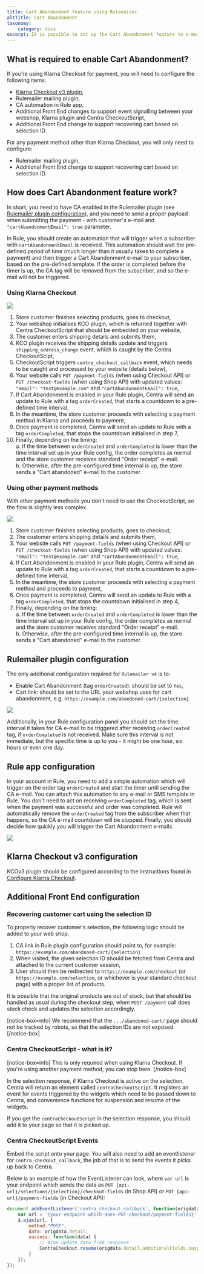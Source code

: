 ```yaml
---
title: Cart Abandonment feature using Rulemailer
altTitle: Cart Abandonment
taxonomy:
    category: docs
excerpt: It is possible to set up the Cart Abandonment feature to e-mail your customers reminders about their unfinished orders. Here's how you can configure it using Rulemailer plugin.
---
```


## What is required to enable Cart Abandonment?

If you're using Klarna Checkout for payment, you will need to configure the following items:
* [Klarna Checkout v3 plugin](/centra-sections/settings/plugins/klarnacheckoutv3),
* Rulemailer mailing plugin,
* CA automation in Rule app,
* Additional Front End changes to support event signalling between your webshop, Klarna plugin and Centra CheckoutScript,
* Additional Front End change to support recovering cart based on selection ID.

For any payment method other than Klarna Checkout, you will only need to configure:
* Rulemailer mailing plugin,
* Additional Front End change to support recovering cart based on selection ID.

## How does Cart Abandonment feature work?

In short, you need to have CA enabled in the Rulemailer plugin (see [Rulemailer plugin configuration](#rulemailer-plugin-configuration)), and you need to send a proper payload when submitting the payment - with customer's e-mail and `"cartAbandonmentEmail": true` parameter.

In Rule, you should create an automation that will trigger when a subscriber with `cartAbandonmentEmail` is received. This automation should wait the pre-defined period of time (much longer than it usually takes to complete a payment) and then trigger a Cart Abandonment e-mail to your subscriber, based on the pre-defined template. If the order is completed before the timer is up, the CA tag will be removed from the subscriber, and so the e-mail will not be triggered.

### Using Klarna Checkout

![](cart-abandonment-flow-klarna.png)

1. Store customer finishes selecting products, goes to checkout,
2. Your webshop initialises KCO plugin, which is returned together with Centra CheckoutScript that should be embedded on your website,
3. The customer enters shipping details and submits them,
4. KCO plugin receives the shipping details update and triggers `shipping_address_change` event, which is caught by the Centra CheckoutScipt,
5. CheckoutScript triggers `centra_checkout_callback` event, which needs to be caught and processed by your website (details below),
6. Your website calls `PUT /payment-fields` (when using Checkout API) or `PUT /checkout-fields` (when using Shop API) with updated values: `"email": "test@example.com"` and `"cartAbandonmentEmail": true`,
7. If Cart Abandonment is enabled in your Rule plugin, Centra will send an update to Rule with a tag `orderCreated`, that starts a countdown to a pre-defined time interval,
8. In the meantime, the store customer proceeds with selecting a payment method in Klarna and proceeds to payment,
9. Once payment is completed, Centra will send an update to Rule with a tag `orderCompleted`, that stops the countdown initialised in step 7,
10. Finally, depending on the timing:  
  a. If the time between `orderCreated` and `orderCompleted` is lower than the time interval set up in your Rule config, the order completes as normal and the store customer receives standard "Order receipt" e-mail.  
  b. Otherwise, after the pre-configured time internal is up, the store sends a "Cart abandoned" e-mail to the customer.

### Using other payment methods

With other payment methods you don't need to use the CheckoutScript, so the flow is slightly less complex.

![](cart-abandonment-flow-others.png)

1. Store customer finishes selecting products, goes to checkout,
2. The customer enters shipping details and submits them,
3. Your website calls `PUT /payment-fields` (when using Checkout API) or `PUT /checkout-fields` (when using Shop API) with updated values: `"email": "test@example.com"` and `"cartAbandonmentEmail": true`,
4. If Cart Abandonment is enabled in your Rule plugin, Centra will send an update to Rule with a tag `orderCreated`, that starts a countdown to a pre-defined time interval,
5. In the meantime, the store customer proceeds with selecting a payment method and proceeds to payment,
6. Once payment is completed, Centra will send an update to Rule with a tag `orderCompleted`, that stops the countdown initialised in step 4,
7. Finally, depending on the timing:  
  a. If the time between `orderCreated` and `orderCompleted` is lower than the time interval set up in your Rule config, the order completes as normal and the store customer receives standard "Order receipt" e-mail.  
  b. Otherwise, after the pre-configured time internal is up, the store sends a "Cart abandoned" e-mail to the customer.

## Rulemailer plugin configuration

The only additional configuration required for `Rulemailer v4` is to:
* Enable Cart Abandonment (tag `orderCreated`): should be set to `Yes`,
* Cart link: should be set to the URL your webshop uses for cart abandonment, e.g. `https://example.com/abandoned-cart/{selection}`.

![](rule-plugin-config.png)

Additionally, in your Rule configuration panel you should set the time interval it takes for CA e-mail to be triggered after receiving `orderCreated` tag, if `orderCompleted` is not received. Make sure this interval is not immediate, but the specific time is up to you - it might be one hour, six hours or even one day.

## Rule app configuration

In your account in Rule, you need to add a simple automation which will trigger on the order tag `orderCreated` and start the timer until sending the CA e-mail. You can attach this automation to any e-mail or SMS template in Rule. You don't need to act on receiving `orderCompleted` tag, which is sent when the payment was successful and order was completed. Rule will automatically remove the `orderCreated` tag from the subscriber when that happens, so the CA e-mail countdown will be stopped. Finally, you should decide how quickly you will trigger the Cart Abandonment e-mails.

![](rule-automation-config.png)

## Klarna Checkout v3 configuration

KCOv3 plugin should be configured according to the instructions found in [Configure Klarna Checkout](/centra-sections/settings/plugins/klarnacheckoutv3).

## Additional Front End configuration

### Recovering customer cart using the selection ID

To properly recover customer's selection, the following logic should be added to your web shop.

1. CA link in Rule plugin configuration should point to, for example: `https://example.com/abandoned-cart/{selection}`
2. When visited, the given selection ID should be fetched from Centra and attached to the current customer session,
3. User should then be redirected to `https://example.com/checkout` (or `https://example.com/selection`, or whichever is your standard checkout page) with a proper list of products.

It is possible that the original products are out of stock, but that should be handled as usual during the checkout step, when `POST /payment` call does stock check and updates the selection accordingly.

[notice-box=info]
We recommend that the `.../abandoned-cart/` page should not be tracked by robots, so that the selection IDs are not exposed.
[/notice-box]

### Centra CheckoutScript - what is it?

[notice-box=info]
This is only required when using Klarna Checkout. If you're using another payment method, you can stop here.
[/notice-box]

In the selection response, if Klarna Checkout is active on the selection, Centra will return an element called `centraCheckoutScript`. It registers an event for events triggered by the widgets which need to be passed down to Centra, and convenience functions for suspension and resume of the widgets.

If you get the `centraCheckoutScript` in the selection response, you should add it to your page so that it is picked up.

### Centra CheckoutScript Events

Embed the script onto your page. You will also need to add an eventlistener for `centra_checkout_callback`, the job of that is to send the events it picks up back to Centra.

Below is an example of how the EventListener can look, where `var url` is your endpoint which sends the data as `PUT {api-url}/selections/{selection}/checkout-fields` (in Shop API) or `PUT {api-url}/payment-fields` (in Checkout API):

```js
document.addEventListener('centra_checkout_callback', function(origdata) {
    var url = '{your-endpoint-which-does-PUT-checkout/payment-fields}'
    $.ajax(url, {
        method:"POST",
        data: origdata.detail,
        success: function(data) {
            // Ajax update data from response
            CentraCheckout.resume(origdata.detail.additionalFields.suspendIgnore);
        }
    });
});
```
